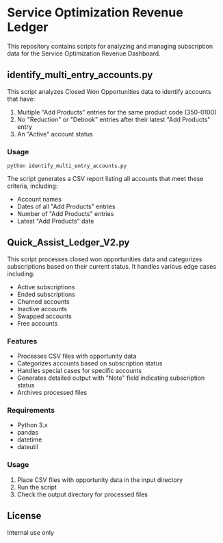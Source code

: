 # Service Optimization Revenue Ledger

This repository contains scripts for analyzing and managing subscription data for the Service Optimization Revenue Dashboard.

## identify_multi_entry_accounts.py

This script analyzes Closed Won Opportunities data to identify accounts that have:
1. Multiple "Add Products" entries for the same product code (350-0100)
2. No "Reduction" or "Debook" entries after their latest "Add Products" entry
3. An "Active" account status

### Usage
```
python identify_multi_entry_accounts.py
```

The script generates a CSV report listing all accounts that meet these criteria, including:
- Account names
- Dates of all "Add Products" entries
- Number of "Add Products" entries
- Latest "Add Products" date

## Quick_Assist_Ledger_V2.py

This script processes closed won opportunities data and categorizes subscriptions based on their current status. It handles various edge cases including:

- Active subscriptions
- Ended subscriptions
- Churned accounts
- Inactive accounts
- Swapped accounts
- Free accounts

### Features

- Processes CSV files with opportunity data
- Categorizes accounts based on subscription status
- Handles special cases for specific accounts
- Generates detailed output with "Note" field indicating subscription status
- Archives processed files

### Requirements

- Python 3.x
- pandas
- datetime
- dateutil

### Usage

1. Place CSV files with opportunity data in the input directory
2. Run the script
3. Check the output directory for processed files

## License

Internal use only
